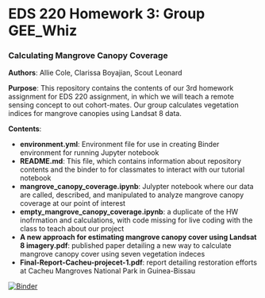 # EDS 220 Homework 3: Group GEE_Whiz
### Calculating Mangrove Canopy Coverage

**Authors**: Allie Cole, Clarissa Boyajian, Scout Leonard

**Purpose**: This repository contains the contents of our 3rd homework assignment for EDS 220 assignment, in which we will teach a remote sensing concept to out cohort-mates. Our group calculates vegetation indices for mangrove canopies using Landsat 8 data.

**Contents**:
- **environment.yml**: Environment file for use in creating Binder environment for running Jupyter notebook
- **README.md**: This file, which contains information about repository contents and the binder to for classmates to interact with our tutorial notebook
- **mangrove_canopy_coverage.ipynb**: Julypter notebook where our data are called, described, and manipulated to analyze mangrove canopy coverage at our point of interest
- **empty_mangrove_canopy_coverage.ipynb**: a duplicate of the HW inofrmation and calculations, with code missing for live coding with the class to teach about our project 
- **A new approach for estimating mangrove canopy cover using Landsat 8 imagery.pdf**: published paper detailing a new way to calculate mangrove canopy cover using seven vegetation indeces
- **Final-Report-Cacheu-projecet-1.pdf**: report detailing restoration efforts at Cacheu Mangroves National Park in Guinea-Bissau
 
[![Binder](https://mybinder.org/badge_logo.svg)](https://mybinder.org/v2/gh/mc-cover/Gee_Whiz_Final_Project/main)

